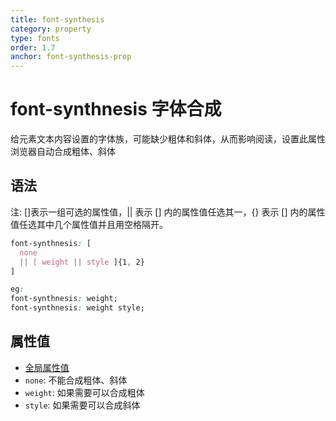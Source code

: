 ```yaml
---
title: font-synthesis
category: property
type: fonts
order: 1.7
anchor: font-synthesis-prop
---
```


# font-synthnesis 字体合成

给元素文本内容设置的字体族，可能缺少粗体和斜体，从而影响阅读，设置此属性浏览器自动合成粗体、斜体

## 语法

注: []表示一组可选的属性值，|| 表示 [] 内的属性值任选其一，{} 表示 [] 内的属性值任选其中几个属性值并且用空格隔开。

```css
font-synthnesis: [
  none
  || [ weight || style ]{1, 2}
]

eg:
font-synthnesis: weight;
font-synthnesis: weight style;
```

## 属性值

* [全局属性值](/front-end/CSS/values#anchor-值类型)
* `none`: 不能合成粗体、斜体
* `weight`: 如果需要可以合成粗体
* `style`: 如果需要可以合成斜体
